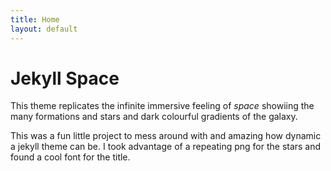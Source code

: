 ```yaml
---
title: Home
layout: default
---
```


# Jekyll Space
This theme replicates the infinite immersive feeling of *space* showiing the many formations and stars and dark colourful gradients of the galaxy.

This was a fun little project to mess around with and amazing how dynamic a jekyll theme can be.
I took advantage of a repeating png for the stars and found a cool font for the title.